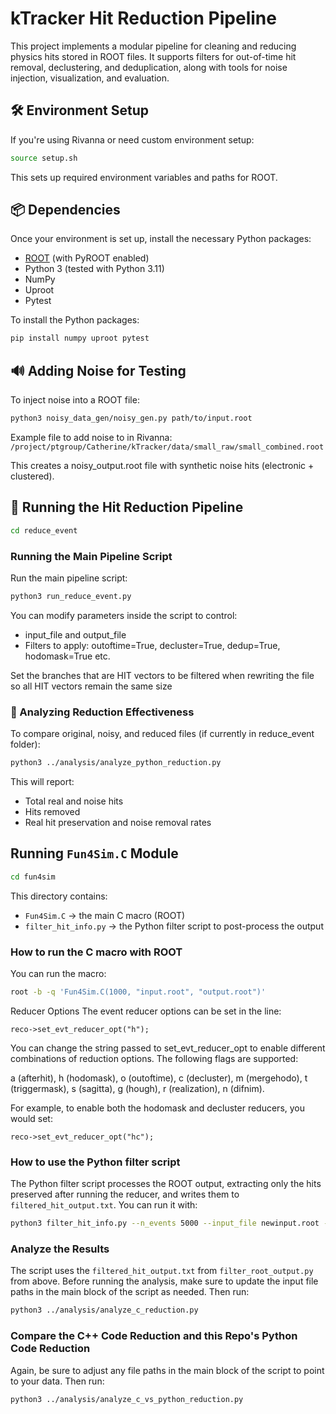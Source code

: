 # kTracker Hit Reduction Pipeline

This project implements a modular pipeline for cleaning and reducing physics hits stored in ROOT files. It supports filters for out-of-time hit removal, declustering, and deduplication, along with tools for noise injection, visualization, and evaluation.

## 🛠️ Environment Setup

If you're using Rivanna or need custom environment setup:
```bash
source setup.sh
```

This sets up required environment variables and paths for ROOT.


## 📦 Dependencies

Once your environment is set up, install the necessary Python packages:

- [ROOT](https://root.cern/) (with PyROOT enabled)
- Python 3 (tested with Python 3.11)
- NumPy
- Uproot
- Pytest

To install the Python packages:

```bash
pip install numpy uproot pytest
```


## 🔊 Adding Noise for Testing

To inject noise into a ROOT file:

```bash
python3 noisy_data_gen/noisy_gen.py path/to/input.root
```

Example file to add noise to in Rivanna: ```/project/ptgroup/Catherine/kTracker/data/small_raw/small_combined.root```

This creates a noisy_output.root file with synthetic noise hits (electronic + clustered).


## 🚀 Running the Hit Reduction Pipeline

```bash
cd reduce_event
```


### Running the Main Pipeline Script

Run the main pipeline script:

```bash
python3 run_reduce_event.py
```


You can modify parameters inside the script to control:

- input_file and output_file
- Filters to apply: outoftime=True, decluster=True, dedup=True, hodomask=True etc.

Set the branches that are HIT vectors to be filtered when rewriting the file so all HIT vectors remain the same size



### 🔬 Analyzing Reduction Effectiveness

To compare original, noisy, and reduced files (if currently in reduce_event folder):

```bash
python3 ../analysis/analyze_python_reduction.py
```


This will report:

- Total real and noise hits
- Hits removed
- Real hit preservation and noise removal rates


## Running `Fun4Sim.C` Module

```bash
cd fun4sim
```

This directory contains:

- `Fun4Sim.C`  → the main C macro (ROOT)
- `filter_hit_info.py`  → the Python filter script to post-process the output

### How to run the C macro with ROOT

You can run the macro:

```bash
root -b -q 'Fun4Sim.C(1000, "input.root", "output.root")'
```

Reducer Options
The event reducer options can be set in the line:

`reco->set_evt_reducer_opt("h"); `

You can change the string passed to set_evt_reducer_opt to enable different combinations of reduction options. The following flags are supported:

a (afterhit), h (hodomask), o (outoftime), c (decluster), m (mergehodo), t (triggermask), s (sagitta), g (hough), r (realization), n (difnim).

For example, to enable both the hodomask and decluster reducers, you would set:

`reco->set_evt_reducer_opt("hc");`

### How to use the Python filter script

The Python filter script processes the ROOT output, extracting only the hits preserved after running the reducer, and writes them to `filtered_hit_output.txt`.
You can run it with:

```bash
python3 filter_hit_info.py --n_events 5000 --input_file newinput.root --output_file newout.root --filtered_file filtered_hit_output.txt

```

### Analyze the Results

The script uses the `filtered_hit_output.txt` from `filter_root_output.py` from above.
Before running the analysis, make sure to update the input file paths in the main block of the script as needed.
Then run:

```bash
python3 ../analysis/analyze_c_reduction.py
```

### Compare the C++ Code Reduction and this Repo's Python Code Reduction

Again, be sure to adjust any file paths in the main block of the script to point to your data.
Then run:

```bash
python3 ../analysis/analyze_c_vs_python_reduction.py
```


